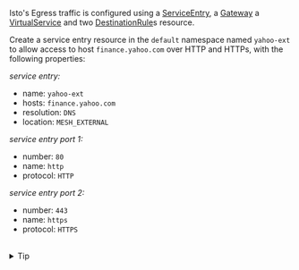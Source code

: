 Isto's Egress traffic is configured using
a [ServiceEntry](https://istio.io/latest/docs/reference/config/networking/service-entry/#ServiceEntry),
a [Gateway](https://istio.io/latest/docs/reference/config/networking/gateway/)
a [VirtualService](https://istio.io/latest/docs/reference/config/networking/virtual-service/)
and two [DestinationRule](https://istio.io/latest/docs/reference/config/networking/destination-rule/)s
resource.

Create a service entry resource in the `default` namespace named `yahoo-ext` to allow
access to host `finance.yahoo.com` over HTTP and HTTPs, with the following properties:

*service entry:*
- name: `yahoo-ext`
- hosts: `finance.yahoo.com`
- resolution: `DNS`
- location: `MESH_EXTERNAL`

*service entry port 1:*
- number: `80`
- name: `http`
- protocol: `HTTP`

*service entry port 2:*
- number: `443`
- name: `https`
- protocol: `HTTPS`


<br>
<details><summary>Tip</summary>

```plain
apiVersion: networking.istio.io/v1alpha3
kind: ServiceEntry
metadata:
  name: // TODO
spec:
  hosts:
  - // TODO
  ports:
  - number: // TODO
    name: // TODO
    protocol: // TODO
  - number: // TODO
    name: // TODO
    protocol: // TODO
  resolution: // TODO
  location: // TODO
```{{copy}}
</details>

<br>
<details><summary>Solution</summary>

```plain
apiVersion: networking.istio.io/v1alpha3
kind: ServiceEntry
metadata:
  name: yahoo-ext
spec:
  hosts:
  - finance.yahoo.com
  ports:
  - number: 80
    name: http
    protocol: HTTP
  - number: 443
    name: https
    protocol: HTTPS
  resolution: DNS
  location: MESH_EXTERNAL
```{{copy}}
</details>
